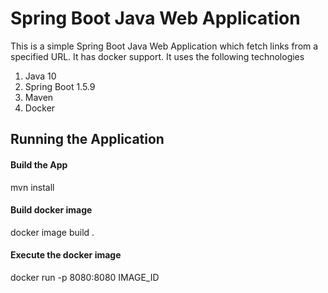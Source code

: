 # Spring Boot Java Web Application
This is a simple Spring Boot Java Web Application which fetch links from a specified URL.
It has docker support.
It uses the following technologies
1. Java 10
2. Spring Boot 1.5.9
3. Maven
4. Docker
 
## Running the Application


#### Build the App
mvn install

#### Build docker image
docker image build .

#### Execute the docker image
docker run -p 8080:8080  IMAGE_ID


